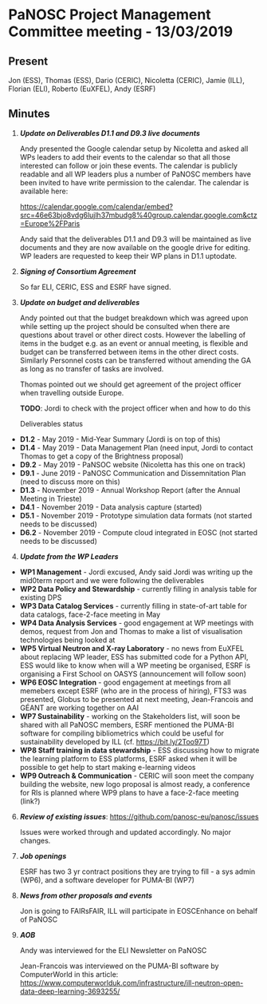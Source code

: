 ﻿PaNOSC Project Management Committee meeting - 13/03/2019
========================================================


Present
------

Jon (ESS), Thomas (ESS), Dario (CERIC), Nicoletta (CERIC), Jamie (ILL), Florian (ELI), Roberto (EuXFEL), Andy (ESRF)


Minutes
------
1. _**Update on Deliverables D1.1 and D9.3 live documents**_

    Andy presented the Google calendar setup by Nicoletta and asked all WPs leaders to add their events to the calendar so that all those interested can follow or join these events. The calendar is publicly readable and all WP leaders plus a number of PaNOSC members have been invited to have write permission to the calendar. The calendar is available here:

    https://calendar.google.com/calendar/embed?src=46e63bjo8vdg6lujlh37mbudg8%40group.calendar.google.com&ctz=Europe%2FParis

    Andy said that the deliverables D1.1 and D9.3 will be maintained as live documents and they are now available on the google drive for editing. WP leaders are requested to keep their WP plans in D1.1 uptodate.

2. _**Signing of Consortium Agreement**_

    So far ELI, CERIC, ESS and ESRF have signed.

3. _**Update on budget and deliverables**_

    Andy pointed out that the budget breakdown which was agreed upon while setting up the project should be consulted when there are questions about travel or other direct costs. However the labelling of items in the budget e.g. as an event or annual meeting, is flexible and budget can be transferred between items in the other direct costs. Similarly Personnel costs can be transferred without amending the GA as long as no transfer of tasks are involved. 

    Thomas pointed out we should get agreement of the project officer when travelling outside Europe. 

    **TODO**: Jordi to check with the project officer when and how to do this

    Deliverables status

* **D1.2** - May 2019 - Mid-Year Summary (Jordi is on top of this)
* **D1.4** - May 2019 - Data Management Plan (need input, Jordi to contact Thomas to get a copy of the Brightness proposal)
* **D9.2** - May 2019 - PaNSOC website (Nicoletta has this one on track)
* **D9.1** - June 2019 - PaNOSC Communication and Dissemnitation Plan (need to discuss more on this)
* **D1.3** - November 2019 - Annual Workshop Report (after the Annual Meeting in Trieste)
* **D4.1** - November 2019 - Data analysis capture (started)
* **D5.1** - November 2019 - Prototype simulation data formats (not started needs to be discussed)
* **D6.2** - November 2019 - Compute cloud integrated in EOSC (not started needs to be discussed)

4. _**Update from the WP Leaders**_

*    **WP1 Management** - Jordi excused, Andy said Jordi was writing up the mid0term report and we were following the deliverables
*    **WP2 Data Policy and Stewardship** - currently filling in analysis table for existing DPS
*    **WP3 Data Catalog Services** - currently filling in state-of-art table for data catalogs, face-2-face meeting in May
*    **WP4 Data Analysis Services** - good engagement at WP meetings with demos, request from Jon and Thomas to make a list of visualisation technologies being looked at
*    **WP5 Virtual Neutron and X-ray Laboratory** - no news from EuXFEL about replacing WP leader, ESS has submitted code for a Python API, ESS would like to know when will a WP meeting be organised, ESRF is organising a First School on OASYS (announcement will follow soon)
*    **WP6 EOSC Integration** - good engagement at meetings from all memebers except ESRF (who are in the process of hiring), FTS3 was presented, Globus to be presented at next meeting, Jean-Francois and GÉANT are working together on AAI
*    **WP7 Sustainability** - working on the Stakeholders list, will soon be shared with all PaNOSC members, ESRF mentioned the PUMA-BI software for compiling bibliometrics which could be useful for sustainability developed by ILL (cf. https://bit.ly/2Too97T)
*    **WP8 Staff training in data stewardship** - ESS discussing how to migrate the learning platform to ESS platforms, ESRF asked when it will be possible to get help to start making e-learning videos
*    **WP9 Outreach & Communication** - CERIC will soon meet the company building the website, new logo proposal is almost ready, a conference for RIs is planned where WP9 plans to have a face-2-face meeting (link?)


6. _**Review of existing issues**_: https://github.com/panosc-eu/panosc/issues

    Issues were worked through and updated accordingly. No major changes.  

5. _**Job openings**_

    ESRF has two 3 yr contract positions they are trying to fill - a sys admin (WP6), and a software developer for PUMA-BI (WP7)

6. _**News from other proposals and events**_

    Jon is going to FAIRsFAIR, ILL will participate in EOSCEnhance on behalf of PaNOSC

7. _**AOB**_

    Andy was interviewed for the ELI Newsletter on PaNOSC
    
    Jean-Francois was interviewed on the PUMA-BI software by ComputerWorld in this article:
    https://www.computerworlduk.com/infrastructure/ill-neutron-open-data-deep-learning-3693255/
    
